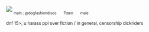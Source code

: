 ![](https://files.catbox.moe/jxdboi.jpg)
<sub><sub>main : @dogfashiondisco　　7teen　　male</sub></sub>

<sub>dnf 15>, u harass ppl over fiction / in general, censorship dickriders</sub>
